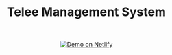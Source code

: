 <h1 align="center">
    Telee Management System
</h1>

<br>

<p align="center">
  <a href="https://teleems.netlify.app/" target="_blank">
    <img alt="Demo on Netlify" src="https://res.cloudinary.com/lukemorales/image/upload/v1563043495/readme_logos/demo_on_netlify_bbuvjz.png">
  </a>
</p>
